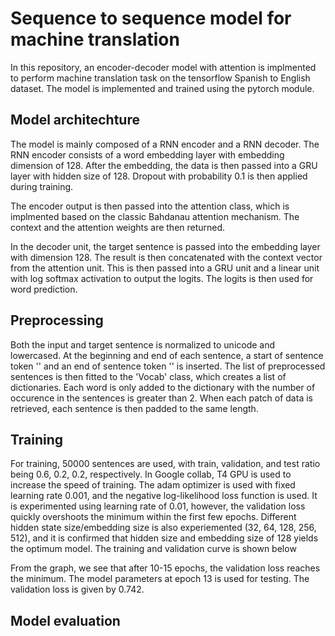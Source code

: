 # Sequence to sequence model for machine translation

In this repository, an encoder-decoder model with attention is implmented to perform machine translation task on the tensorflow Spanish to English dataset. The model is implemented and trained using the pytorch module. 

## Model architechture

The model is mainly composed of a RNN encoder and a RNN decoder. The RNN encoder consists of a word embedding layer with embedding dimension of 128. After the embedding, the data is then passed into a GRU layer with hidden size of 128. Dropout with probability 0.1 is then applied during training. 

The encoder output is then passed into the attention class, which is implmented based on the classic Bahdanau attention mechanism. The context and the attention weights are then returned. 

In the decoder unit, the target sentence is passed into the embedding layer with dimension 128. The result is then concatenated with the context vector from the attention unit. This is then passed into a GRU unit and a linear unit with log softmax activation to output the logits. The logits is then used for word prediction. 

## Preprocessing

Both the input and target sentence is normalized to unicode and lowercased. At the beginning and end of each sentence, a start of sentence token '<sos>' and an end of sentence token '<eos>' is inserted. The list of preprocessed sentences is then fitted to the 'Vocab' class, which creates a list of dictionaries. Each word is only added to the dictionary with the number of occurence in the sentences is greater than 2. When each patch of data is retrieved, each sentence is then padded to the same length. 

## Training

For training, 50000 sentences are used, with train, validation, and test ratio being 0.6, 0.2, 0.2, respectively. In Google collab, T4 GPU is used to increase the speed of training. The adam optimizer is used with fixed learning rate 0.001, and the negative log-likelihood loss function is used. It is experimented using learning rate of 0.01, however, the validation loss quickly overshoots the minimum within the first few epochs. Different hidden state size/embedding size is also experiemented (32, 64, 128, 256, 512), and it is confirmed that hidden size and embedding size of 128 yields the optimum model. The training and validation curve is shown below

From the graph, we see that after 10-15 epochs, the validation loss reaches the minimum. The model parameters at epoch 13 is used for testing. The validation loss is given by 0.742. 

## Model evaluation



